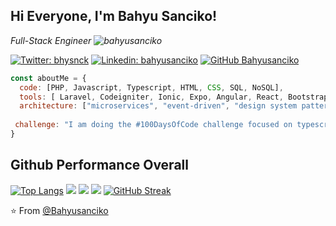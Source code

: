 <h2> Hi Everyone, I'm Bahyu Sanciko!</h2>
<p><em> Full-Stack Engineer <img src="https://komarev.com/ghpvc/?username=bahyusanciko&label=Profile%20views&color=0e75b6&style=flat" alt="bahyusanciko" />

</em></p>

[![Twitter: bhysnck](https://img.shields.io/twitter/follow/bhysnck?style=social)](https://twitter.com/bhysnck)
[![Linkedin: bahyusanciko](https://img.shields.io/badge/-bahyusanciko-blue?style=flat-square&logo=Linkedin&logoColor=white&link=https://www.linkedin.com/in/bahyu-sanciko/)](https://www.linkedin.com/in/bahyu-sanciko/)
[![GitHub Bahyusanciko](https://img.shields.io/github/followers/bahyusanciko?label=follow&style=social)](https://github.com/bahyusanciko)


```javascript
const aboutMe = {
  code: [PHP, Javascript, Typescript, HTML, CSS, SQL, NoSQL],
  tools: [ Laravel, Codeigniter, Ionic, Expo, Angular, React, Bootstrap, Tailwind],
  architecture: ["microservices", "event-driven", "design system pattern"],
  
 challenge: "I am doing the #100DaysOfCode challenge focused on typescript"
}
```
## Github Performance Overall
[![Top Langs](https://github-readme-stats.vercel.app/api/top-langs/?username=bahyusanciko&layout=compact&theme=vision-friendly-dark)](https://github.com/anuraghazra/github-readme-stats)
![](http://github-profile-summary-cards.vercel.app/api/cards/profile-details?username=bahyusanciko&theme=tokyonight) 
![](http://github-profile-summary-cards.vercel.app/api/cards/stats?username=bahyusanciko&theme=tokyonight)
![](http://github-profile-summary-cards.vercel.app/api/cards/most-commit-language?username=bahyusanciko&theme=tokyonight) 
[![GitHub Streak](https://github-readme-streak-stats.herokuapp.com?user=bahyusanciko&theme=tokyonight&date_format=M%20j%5B%2C%20Y%5D)](https://git.io/streak-stats)

⭐️ From [@Bahyusanciko](https://github.com/bahyusanciko)
